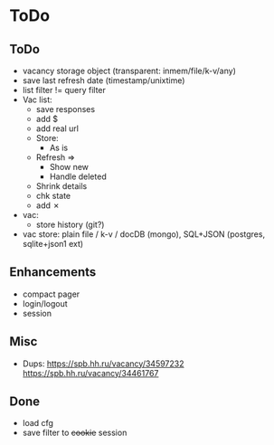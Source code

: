 # ToDo

## ToDo

- vacancy storage object (transparent: inmem/file/k-v/any)
- save last refresh date (timestamp/unixtime)
- list filter != query filter
- Vac list:
  - save responses
  - add $
  - add real url
  - Store:
    - As is
  - Refresh =>
    - Show new
    - Handle deleted
  - Shrink details
  - chk state
  - add &cross;
- vac:
  - store history (git?)
- vac store: plain file / k-v / docDB (mongo), SQL+JSON (postgres, sqlite+json1 ext)

## Enhancements

- compact pager
- login/logout
- session

## Misc

- Dups: https://spb.hh.ru/vacancy/34597232 https://spb.hh.ru/vacancy/34461767

## Done

+ load cfg
+ save filter to ~~cookie~~ session
